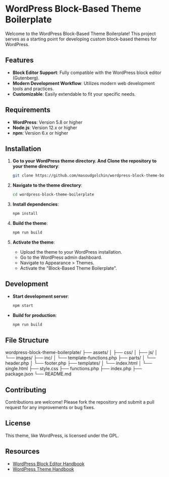 # WordPress Block-Based Theme Boilerplate

Welcome to the WordPress Block-Based Theme Boilerplate! This project serves as a starting point for developing custom block-based themes for WordPress.

## Features

- **Block Editor Support**: Fully compatible with the WordPress block editor (Gutenberg).
- **Modern Development Workflow**: Utilizes modern web development tools and practices.
- **Customizable**: Easily extendable to fit your specific needs.

## Requirements

- **WordPress**: Version 5.8 or higher
- **Node.js**: Version 12.x or higher
- **npm**: Version 6.x or higher

## Installation

1. **Go to your WordPress theme directory. And Clone the repository to your theme directory**:

   ```sh
   git clone https://github.com/masoudgolchin/wordpress-block-theme-boilerplate.git
   ```

2. **Navigate to the theme directory**:

   ```sh
   cd wordpress-block-theme-boilerplate
   ```

3. **Install dependencies**:

   ```sh
   npm install
   ```

4. **Build the theme**:

   ```sh
   npm run build
   ```

5. **Activate the theme**:
   - Upload the theme to your WordPress installation.
   - Go to the WordPress admin dashboard.
   - Navigate to Appearance > Themes.
   - Activate the "Block-Based Theme Boilerplate".

## Development

- **Start development server**:

  ```sh
  npm start
  ```

- **Build for production**:
  ```sh
  npm run build
  ```

## File Structure

wordpress-block-theme-boilerplate/
├── assets/
│ ├── css/
│ ├── js/
│ └── images/
├── inc/
│ └── template-functions.php
├── parts/
│ └── header.php
│ └── footer.php
├── templates/
│ └── index.html
│ └── single.html
├── style.css
├── functions.php
├── index.php
├── package.json
└── README.md

## Contributing

Contributions are welcome! Please fork the repository and submit a pull request for any improvements or bug fixes.

## License

This theme, like WordPress, is licensed under the GPL.

## Resources

- [WordPress Block Editor Handbook](https://developer.wordpress.org/block-editor/)
- [WordPress Theme Handbook](https://developer.wordpress.org/themes/)
